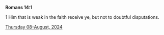 **Romans 14:1**

1 Him that is weak in the faith receive ye, but not to doubtful disputations.

[Thursday 08-August, 2024](https://getbible.net/kjv/Romans/14/1)
